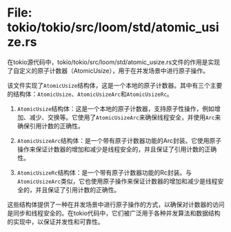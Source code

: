# File: tokio/tokio/src/loom/std/atomic_usize.rs

在tokio源代码中，tokio/tokio/src/loom/std/atomic_usize.rs文件的作用是实现了自定义的原子计数器（AtomicUsize），用于在并发场景中进行原子操作。

该文件实现了`AtomicUsize`结构体，这是一个本地的原子计数器。其中有三个主要的结构体：`AtomicUsize`、`AtomicUsizeArc`和`AtomicUsizeRc`。

1. `AtomicUsize`结构体：这是一个本地的原子计数器，支持原子性操作，例如增加、减少、交换等。它使用了`AtomicUsizeArc`来确保线程安全，并使用`Arc`来确保引用计数的正确性。

2. `AtomicUsizeArc`结构体：是一个带有原子计数器功能的Arc封装。它使用原子操作来保证计数器的增加和减少是线程安全的，并且保证了引用计数的正确性。

3. `AtomicUsizeRc`结构体：是一个带有原子计数器功能的Rc封装。与`AtomicUsizeArc`类似，它也使用原子操作来保证计数器的增加和减少是线程安全的，并且保证了引用计数的正确性。

这些结构体提供了一种在并发场景中进行原子操作的方式，以确保对计数器的访问是同步和线程安全的。在tokio代码中，它们被广泛用于各种并发算法和数据结构的实现中，以保证并发性和可靠性。

